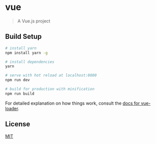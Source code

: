 # vue

> A Vue.js project

## Build Setup

``` bash
# install yarn
npm install yarn -g

# install dependencies
yarn

# serve with hot reload at localhost:8080
npm run dev

# build for production with minification
npm run build
```

For detailed explanation on how things work, consult the [docs for vue-loader](http://vuejs.github.io/vue-loader).

## License

[MIT](http://opensource.org/licenses/MIT)
